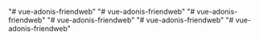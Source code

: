 "# vue-adonis-friendweb" 
"# vue-adonis-friendweb" 
"# vue-adonis-friendweb" 
"# vue-adonis-friendweb" 
"# vue-adonis-friendweb" 
"# vue-adonis-friendweb" 
